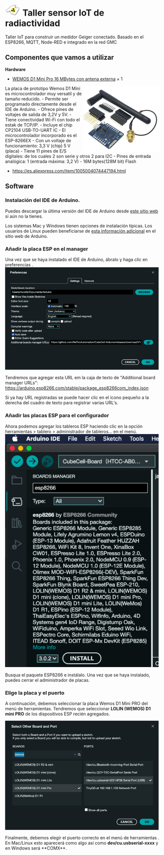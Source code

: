 # <img src="./img/LogoTelegramGroup.png" width="50"/> Taller sensor IoT de radiactividad
Taller IoT para construir un medidor Geiger conectado. Basado en el ESP8266, MQTT, Node-RED e integrado en la red GMC

## Componentes que vamos a utilizar
**Hardware**
- [WEMOS D1 Mini Pro 16 MBytes con antena externa](https://s.click.aliexpress.com/e/kMC1v8nW) ×	1	 
<img src="./img/WemosD1MiniPro.png" width="250" align="right" />
La placa de prototipo Wemos D1 Mini es microcontrolador muy versatil y de tamaño reducido.
  - Permite ser programado directamente desde el IDE de Arduino.
  - Ofrece pines de voltajes de salida de 3,2V y 5V.
  - Tiene conectividad Wi-Fi con todo el estak de TCP/IP.
  - Incluye el chip CP2104 USB-TO-UART IC
  - El microcontrolador incorporado es el ESP-8266EX
    - Con un voltaje de funcionamiento: 3,3 V (chip) 5 V (placa)
    - Tiene 11 pines de E/S digitales: de los cuales 2 son serie y otros 2 para I2C
    - Pines de entrada analógica: 1 (entrada máxima: 3,2 V)
    - 16M bytes(128M bit) Flash


- https://es.aliexpress.com/item/1005004074447194.html

## Software
### Instalación del IDE de Arduino.
Puedes descargar la última versión del IDE de Arduino desde [este sitio web](https://www.arduino.cc/en/software) si aún no la tienes.

Los sistemas Mac y Windows tienen opciones de instalación típicas. Los usuarios de Linux pueden beneficiarse de [esta información adicional](https://docs.arduino.cc/software/ide-v1/tutorials/Linux) en el sitio web de Arduino.

### Añadir la placa ESP en el manager
Una vez que se haya instalado el IDE de Arduino, ábralo y haga clic en preferencias .
<img src="./img/ESPPreferencesIDE.png" width="500"/> 

Tendremos que agregar esta  URL em la caja de texto de "Additional board manager URLs":
https://arduino.esp8266.com/stable/package_esp8266com_index.json

Si ya hay URL registradas se puede hacer clic en el ícono pequeño a la derecha del cuadro de texto para registrar varias URL's.

### Añadir las placas ESP para el configurador
Ahora podemos agregar los tableros ESP haciendo clic en la opción herramientas > tablero > administrador de tableros… en el menú.
<img src="./img/ESPBoardsIDE.png" width="500"/> 

Busqua el paquete ESP8266 e instálalo. Una vez que se haya instalado, puedes cerrar el administrador de placas.

### Elige la placa y el puerto
A continuación, debemos seleccionar la placa Wemos D1 Mini PRO del menú de herramientas. Tendremos que seleccionar **LOLIN (WEMOS) D1 mini PRO** de los dispositivos ESP recién agregados.

<img src="./img/WEMOSD1PROSettingIDE.png" width="500"/> 

Finalmente, debemos elegir el puerto correcto en el menú de herramientas . En Mac/Linux esto aparecerá como algo así como **dev/cu.usbserial-xxxx** y en Windows será **COMX\**.
